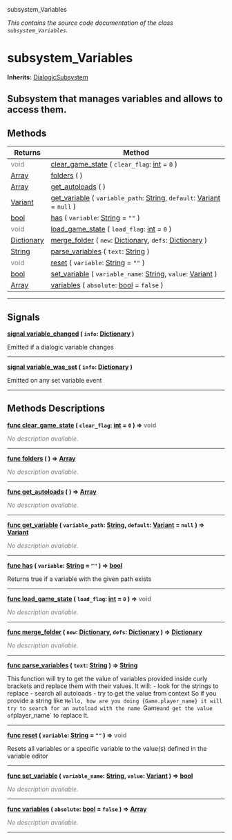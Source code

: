 
<div class="header-banner purple">
<div class="header-label purple">subsystem_Variables</div>
</div>

*This contains the source code documentation of the class `subsystem_Variables`.*
        
# subsystem_Variables
**Inherits:** [DialogicSubsystem](class_dialogicsubsystem.md)

Subsystem that manages variables and allows to access them.
--- 

## Methods
Returns | Method 
--- | --- 
<span style = "color: gray">void</span> | [<span class="hljs-title">clear_game_state</span>](#property-clear_game_state) ( `clear_flag`: [int](https://docs.godotengine.org/en/latest/classes/class_int.html#class-int) = `0` ) 
<span class="hljs-attribute">[Array](https://docs.godotengine.org/en/latest/classes/class_array.html#class-array)</span> | [<span class="hljs-title">folders</span>](#property-folders) ( ) 
<span class="hljs-attribute">[Array](https://docs.godotengine.org/en/latest/classes/class_array.html#class-array)</span> | [<span class="hljs-title">get_autoloads</span>](#property-get_autoloads) ( ) 
<span class="hljs-attribute">[Variant](https://docs.godotengine.org/en/latest/classes/class_variant.html#class-variant)</span> | [<span class="hljs-title">get_variable</span>](#property-get_variable) ( `variable_path`: [String](https://docs.godotengine.org/en/latest/classes/class_string.html#class-string), `default`: [Variant](https://docs.godotengine.org/en/latest/classes/class_variant.html#class-variant) = `null` ) 
<span class="hljs-attribute">[bool](https://docs.godotengine.org/en/latest/classes/class_bool.html#class-bool)</span> | [<span class="hljs-title">has</span>](#property-has) ( `variable`: [String](https://docs.godotengine.org/en/latest/classes/class_string.html#class-string) = `""` ) 
<span style = "color: gray">void</span> | [<span class="hljs-title">load_game_state</span>](#property-load_game_state) ( `load_flag`: [int](https://docs.godotengine.org/en/latest/classes/class_int.html#class-int) = `0` ) 
<span class="hljs-attribute">[Dictionary](https://docs.godotengine.org/en/latest/classes/class_dictionary.html#class-dictionary)</span> | [<span class="hljs-title">merge_folder</span>](#property-merge_folder) ( `new`: [Dictionary](https://docs.godotengine.org/en/latest/classes/class_dictionary.html#class-dictionary), `defs`: [Dictionary](https://docs.godotengine.org/en/latest/classes/class_dictionary.html#class-dictionary) ) 
<span class="hljs-attribute">[String](https://docs.godotengine.org/en/latest/classes/class_string.html#class-string)</span> | [<span class="hljs-title">parse_variables</span>](#property-parse_variables) ( `text`: [String](https://docs.godotengine.org/en/latest/classes/class_string.html#class-string) ) 
<span style = "color: gray">void</span> | [<span class="hljs-title">reset</span>](#property-reset) ( `variable`: [String](https://docs.godotengine.org/en/latest/classes/class_string.html#class-string) = `""` ) 
<span class="hljs-attribute">[bool](https://docs.godotengine.org/en/latest/classes/class_bool.html#class-bool)</span> | [<span class="hljs-title">set_variable</span>](#property-set_variable) ( `variable_name`: [String](https://docs.godotengine.org/en/latest/classes/class_string.html#class-string), `value`: [Variant](https://docs.godotengine.org/en/latest/classes/class_variant.html#class-variant) ) 
<span class="hljs-attribute">[Array](https://docs.godotengine.org/en/latest/classes/class_array.html#class-array)</span> | [<span class="hljs-title">variables</span>](#property-variables) ( `absolute`: [bool](https://docs.godotengine.org/en/latest/classes/class_bool.html#class-bool) = `false` ) 
--- 

## Signals


<a class="header" id="signal-variable_changed" href="#signal-variable_changed">**<span class="hljs-attribute">signal</span> [<span class="hljs-title">variable_changed</span>](#signal-variable_changed) ( `info`: [Dictionary](https://docs.godotengine.org/en/latest/classes/class_dictionary.html#class-dictionary) )** </a>



Emitted if a dialogic variable changes

---



<a class="header" id="signal-variable_was_set" href="#signal-variable_was_set">**<span class="hljs-attribute">signal</span> [<span class="hljs-title">variable_was_set</span>](#signal-variable_was_set) ( `info`: [Dictionary](https://docs.godotengine.org/en/latest/classes/class_dictionary.html#class-dictionary) )** </a>



Emitted on any set variable event

---

## Methods Descriptions



<a class="header" id="method-clear_game_state" href="#method-clear_game_state">**<span class="hljs-attribute">func</span> [<span class="hljs-title">clear_game_state</span>](#property-clear_game_state) ( `clear_flag`: [int](https://docs.godotengine.org/en/latest/classes/class_int.html#class-int) = `0` )</a>  ⇒ <span style = "color: gray">void</span>** 



 <span style = "color: gray">*No description available.*</span> 

---



<a class="header" id="method-folders" href="#method-folders">**<span class="hljs-attribute">func</span> [<span class="hljs-title">folders</span>](#property-folders) ( )</a>  ⇒ <span class="hljs-attribute">[Array](https://docs.godotengine.org/en/latest/classes/class_array.html#class-array)</span>** 



 <span style = "color: gray">*No description available.*</span> 

---



<a class="header" id="method-get_autoloads" href="#method-get_autoloads">**<span class="hljs-attribute">func</span> [<span class="hljs-title">get_autoloads</span>](#property-get_autoloads) ( )</a>  ⇒ <span class="hljs-attribute">[Array](https://docs.godotengine.org/en/latest/classes/class_array.html#class-array)</span>** 



 <span style = "color: gray">*No description available.*</span> 

---



<a class="header" id="method-get_variable" href="#method-get_variable">**<span class="hljs-attribute">func</span> [<span class="hljs-title">get_variable</span>](#property-get_variable) ( `variable_path`: [String](https://docs.godotengine.org/en/latest/classes/class_string.html#class-string), `default`: [Variant](https://docs.godotengine.org/en/latest/classes/class_variant.html#class-variant) = `null` )</a>  ⇒ <span class="hljs-attribute">[Variant](https://docs.godotengine.org/en/latest/classes/class_variant.html#class-variant)</span>** 



 <span style = "color: gray">*No description available.*</span> 

---



<a class="header" id="method-has" href="#method-has">**<span class="hljs-attribute">func</span> [<span class="hljs-title">has</span>](#property-has) ( `variable`: [String](https://docs.godotengine.org/en/latest/classes/class_string.html#class-string) = `""` )</a>  ⇒ <span class="hljs-attribute">[bool](https://docs.godotengine.org/en/latest/classes/class_bool.html#class-bool)</span>** 



Returns true if a variable with the given path exists

---



<a class="header" id="method-load_game_state" href="#method-load_game_state">**<span class="hljs-attribute">func</span> [<span class="hljs-title">load_game_state</span>](#property-load_game_state) ( `load_flag`: [int](https://docs.godotengine.org/en/latest/classes/class_int.html#class-int) = `0` )</a>  ⇒ <span style = "color: gray">void</span>** 



 <span style = "color: gray">*No description available.*</span> 

---



<a class="header" id="method-merge_folder" href="#method-merge_folder">**<span class="hljs-attribute">func</span> [<span class="hljs-title">merge_folder</span>](#property-merge_folder) ( `new`: [Dictionary](https://docs.godotengine.org/en/latest/classes/class_dictionary.html#class-dictionary), `defs`: [Dictionary](https://docs.godotengine.org/en/latest/classes/class_dictionary.html#class-dictionary) )</a>  ⇒ <span class="hljs-attribute">[Dictionary](https://docs.godotengine.org/en/latest/classes/class_dictionary.html#class-dictionary)</span>** 



 <span style = "color: gray">*No description available.*</span> 

---



<a class="header" id="method-parse_variables" href="#method-parse_variables">**<span class="hljs-attribute">func</span> [<span class="hljs-title">parse_variables</span>](#property-parse_variables) ( `text`: [String](https://docs.godotengine.org/en/latest/classes/class_string.html#class-string) )</a>  ⇒ <span class="hljs-attribute">[String](https://docs.godotengine.org/en/latest/classes/class_string.html#class-string)</span>** 



This function will try to get the value of variables provided inside curly brackets and replace them with their values. It will: - look for the strings to replace - search all autoloads - try to get the value from context  So if you provide a string like `Hello, how are you doing {Game.player_name} it will try to search for an autoload with the name `Game` and get the value of `player_name` to replace it.

---



<a class="header" id="method-reset" href="#method-reset">**<span class="hljs-attribute">func</span> [<span class="hljs-title">reset</span>](#property-reset) ( `variable`: [String](https://docs.godotengine.org/en/latest/classes/class_string.html#class-string) = `""` )</a>  ⇒ <span style = "color: gray">void</span>** 



Resets all variables or a specific variable to the value(s) defined in the variable editor

---



<a class="header" id="method-set_variable" href="#method-set_variable">**<span class="hljs-attribute">func</span> [<span class="hljs-title">set_variable</span>](#property-set_variable) ( `variable_name`: [String](https://docs.godotengine.org/en/latest/classes/class_string.html#class-string), `value`: [Variant](https://docs.godotengine.org/en/latest/classes/class_variant.html#class-variant) )</a>  ⇒ <span class="hljs-attribute">[bool](https://docs.godotengine.org/en/latest/classes/class_bool.html#class-bool)</span>** 



 <span style = "color: gray">*No description available.*</span> 

---



<a class="header" id="method-variables" href="#method-variables">**<span class="hljs-attribute">func</span> [<span class="hljs-title">variables</span>](#property-variables) ( `absolute`: [bool](https://docs.godotengine.org/en/latest/classes/class_bool.html#class-bool) = `false` )</a>  ⇒ <span class="hljs-attribute">[Array](https://docs.godotengine.org/en/latest/classes/class_array.html#class-array)</span>** 



 <span style = "color: gray">*No description available.*</span> 

---

